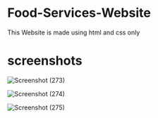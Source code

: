 # Food-Services-Website
This Website is made using html and css only

# screenshots
![Screenshot (273)](https://user-images.githubusercontent.com/104247091/164887644-a1aeea89-4527-4fec-be58-2fe13d6d2f41.png)

![Screenshot (274)](https://user-images.githubusercontent.com/104247091/164887654-8f05b329-d807-4d7a-ab25-0cb49dd02c96.png)

![Screenshot (275)](https://user-images.githubusercontent.com/104247091/164887659-745595aa-b865-4c39-9502-e953bd5abdef.png)
